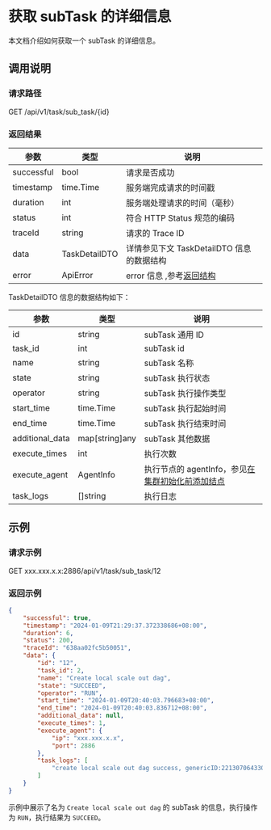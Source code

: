 # 获取 subTask 的详细信息

本文档介绍如何获取一个 subTask 的详细信息。

## 调用说明

### 请求路径

GET /api/v1/task/sub_task/{id}

### 返回结果

| 参数 | 类型 | 说明 |
| --- | --- | --- |
| successful | bool | 请求是否成功 |
| timestamp | time.Time | 服务端完成请求的时间戳 |
| duration | int | 服务端处理请求的时间（毫秒） |
| status | int | 符合 HTTP Status 规范的编码 |
| traceId | string | 请求的 Trace ID |
| data | TaskDetailDTO | 详情参见下文 TaskDetailDTO 信息的数据结构 |
| error | ApiError | error 信息 ,参考[返回结构](100.api-call-intro.md##返回结构) |

TaskDetailDTO 信息的数据结构如下：

| 参数 | 类型 | 说明 |
| --- | --- | --- |
| id | string | subTask 通用 ID |
| task_id | int | subTask id |
| name | string | subTask 名称 |
| state | string | subTask 执行状态 |
| operator | string | subTask 执行操作类型 |
| start_time | time.Time | subTask 执行起始时间 |
| end_time | time.Time | subTask 执行结束时间 |
| additional_data | map[string]any | subTask 其他数据 |
| execute_times | int | 执行次数 |
| execute_agent | AgentInfo | 执行节点的 agentInfo，参见[在集群初始化前添加结点](300.add-new-node.md###请求参数) |
| task_logs | []string | 执行日志 |

## 示例

### 请求示例

GET xxx.xxx.x.x:2886/api/v1/task/sub_task/12

### 返回示例

```json
{
    "successful": true,
    "timestamp": "2024-01-09T21:29:37.372338686+08:00",
    "duration": 6,
    "status": 200,
    "traceId": "638aa02fc5b50051",
    "data": {
        "id": "12",
        "task_id": 2,
        "name": "Create local scale out dag",
        "state": "SUCCEED",
        "operator": "RUN",
        "start_time": "2024-01-09T20:40:03.796683+08:00",
        "end_time": "2024-01-09T20:40:03.836712+08:00",
        "additional_data": null,
        "execute_times": 1,
        "execute_agent": {
            "ip": "xxx.xxx.x.x",
            "port": 2886
        },
        "task_logs": [
            "create local scale out dag success, genericID:22130706433028869"
        ]
    }
}
```

示例中展示了名为 `Create local scale out dag` 的 subTask 的信息，执行操作为 `RUN`，执行结果为 `SUCCEED`。
